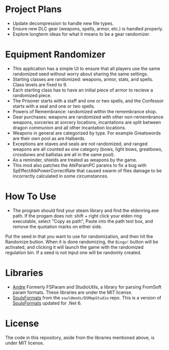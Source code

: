 # Project Plans
* Update decompression to handle new file types.
* Ensure new DLC gear (weapons, spells, armor, etc.) is handled properly.
* Explore longterm ideas for what it means to be a gear randomizer.

# Equipment Randomizer
* This application has a simple UI to ensure that all players use the same randomized seed without worry about sharing the same settings.
* Starting classes are randomized: weapons, armor, stats, and spells. Class levels are fixed to 9.
* Each starting class has to have an initial piece of armor to recieve a randomized piece.
* The Prisoner starts with a staff and one or two spells, and the Confessor starts with a seal and one or two spells.
* Powers of Remembrance: randomized within the remembrance shop.
* Gear purchases: weapons are randomized with other non-remembrance weapons, sorceries at sorcery locations, incantations are split between dragon communion and all other incantation locations.
* Weapons in general are categorized by type. For example Greatswords are their own pool as are Halberds.
* Exceptions are staves and seals are not randomized, and ranged weapons are all counted as one category (bows, light bows, greatbows, crossbows and ballistas are all in the same pool). 
* As a reminder, shields are treated as weapons by the game. 
* This mod also patches the AtkParamPC params to fix a bug with SpEffectAtkPowerCorrectRate that caused swarm of flies damage to be incorrectly calculated in some circumstances.

# How To Use
* The program should find your steam library and find the eldenring.exe path. If the progam does not: shift + right click your elden ring executable, select "Copy as path", Paste into the path text box, and remove the quotation marks on either side.

Put the seed in that you want to use for randomization, and then hit the Randomize button. When it is done randomizing, the `Bingo!` button will be activated, and clicking it will launch the game with the randomized regulation bin. If a seed is not input one will be randomly created.

# Libraries
* [Andre](https://github.com/soulsmods/DSMapStudio/blob/master/src/Andre/Andre.Formats/Param.cs) Formerly FSParam and StudioUtils, a library for parsing FromSoft param formats. These libraries are under the MIT license.  
* [SoulsFormats](https://github.com/soulsmods/DSMapStudio/tree/master/src/Andre/SoulsFormats) from the `souldmods/DSMapStudio` repo. This is a version of [SoulsFormats](https://github.com/JKAnderson/SoulsFormats) updated for .Net 6.

# License
The code in this repository, aside from the libraries mentioned above, is under MIT license.  
